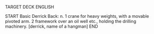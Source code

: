 TARGET DECK
ENGLISH

START
Basic
Derrick
Back: n. 1 crane for heavy weights, with a movable pivoted arm. 2 framework over an oil well etc., holding the drilling machinery. [derrick, name of a hangman]
END

